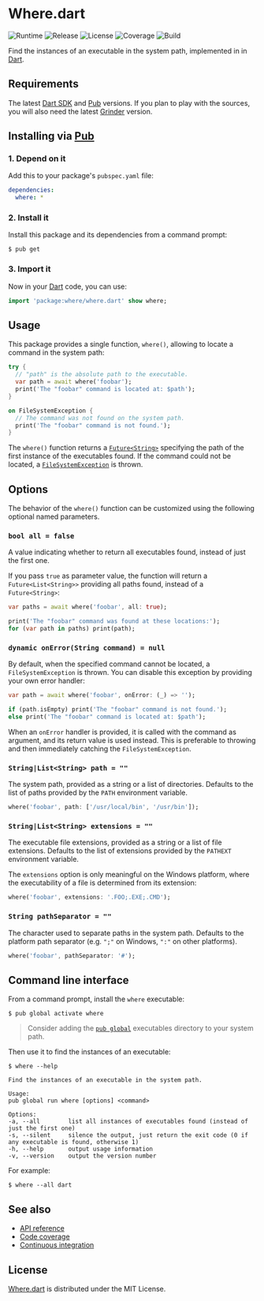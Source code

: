 # Where.dart
![Runtime](https://img.shields.io/badge/dart-%3E%3D1.24-brightgreen.svg) ![Release](https://img.shields.io/pub/v/where.svg) ![License](https://img.shields.io/badge/license-MIT-blue.svg) ![Coverage](https://coveralls.io/repos/github/cedx/where.dart/badge.svg) ![Build](https://travis-ci.org/cedx/where.dart.svg)

Find the instances of an executable in the system path, implemented in in [Dart](https://www.dartlang.org).

## Requirements
The latest [Dart SDK](https://www.dartlang.org) and [Pub](https://pub.dartlang.org) versions.
If you plan to play with the sources, you will also need the latest [Grinder](http://google.github.io/grinder.dart) version.

## Installing via [Pub](https://pub.dartlang.org)

### 1. Depend on it
Add this to your package's `pubspec.yaml` file:

```yaml
dependencies:
  where: *
```

### 2. Install it
Install this package and its dependencies from a command prompt:

```shell
$ pub get
```

### 3. Import it
Now in your [Dart](https://www.dartlang.org) code, you can use:

```dart
import 'package:where/where.dart' show where;
```

## Usage
This package provides a single function, `where()`, allowing to locate a command in the system path:

```dart
try {
  // "path" is the absolute path to the executable.
  var path = await where('foobar');
  print('The "foobar" command is located at: $path');
}

on FileSystemException {
  // The command was not found on the system path.
  print('The "foobar" command is not found.');
}
```

The `where()` function returns a [`Future<String>`](https://api.dartlang.org/stable/dart-async/Future-class.html) specifying the path of the first instance of the executables found. If the command could not be located, a [`FileSystemException`](https://api.dartlang.org/stable/dart-io/FileSystemException-class.html) is thrown.

## Options
The behavior of the `where()` function can be customized using the following optional named parameters.

### `bool all = false`
A value indicating whether to return all executables found, instead of just the first one.

If you pass `true` as parameter value, the function will return a `Future<List<String>>` providing all paths found, instead of a `Future<String>`:

```dart
var paths = await where('foobar', all: true);

print('The "foobar" command was found at these locations:');
for (var path in paths) print(path);
```

### `dynamic onError(String command) = null`
By default, when the specified command cannot be located, a `FileSystemException` is thrown. You can disable this exception by providing your own error handler:

```dart
var path = await where('foobar', onError: (_) => '');

if (path.isEmpty) print('The "foobar" command is not found.');
else print('The "foobar" command is located at: $path');
```

When an `onError` handler is provided, it is called with the command as argument, and its return value is used instead. This is preferable to throwing and then immediately catching the `FileSystemException`.

### `String|List<String> path = ""`
The system path, provided as a string or a list of directories. Defaults to the list of paths provided by the `PATH` environment variable.

```dart
where('foobar', path: ['/usr/local/bin', '/usr/bin']);
```

### `String|List<String> extensions = ""`
The executable file extensions, provided as a string or a list of file extensions. Defaults to the list of extensions provided by the `PATHEXT` environment variable.

The `extensions` option is only meaningful on the Windows platform, where the executability of a file is determined from its extension:

```dart
where('foobar', extensions: '.FOO;.EXE;.CMD');
```

### `String pathSeparator = ""`
The character used to separate paths in the system path. Defaults to the platform path separator (e.g. `";"` on Windows, `":"` on other platforms).

```dart
where('foobar', pathSeparator: '#');
```

## Command line interface
From a command prompt, install the `where` executable:

```shell
$ pub global activate where
```

> Consider adding the [`pub global`](https://www.dartlang.org/tools/pub/cmd/pub-global) executables directory to your system path.

Then use it to find the instances of an executable:

```shell
$ where --help

Find the instances of an executable in the system path.

Usage:
pub global run where [options] <command>

Options:
-a, --all        list all instances of executables found (instead of just the first one)
-s, --silent     silence the output, just return the exit code (0 if any executable is found, otherwise 1)
-h, --help       output usage information
-v, --version    output the version number
```

For example:

```shell
$ where --all dart
```

## See also
- [API reference](https://cedx.github.io/where.dart)
- [Code coverage](https://coveralls.io/github/cedx/where.dart)
- [Continuous integration](https://travis-ci.org/cedx/where.dart)

## License
[Where.dart](https://github.com/cedx/where.dart) is distributed under the MIT License.

